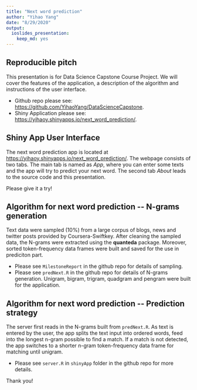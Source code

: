 ```yaml
---
title: "Next word prediction"
author: "Yihao Yang"
date: "8/29/2020"
output: 
  ioslides_presentation: 
    keep_md: yes
---
```




## Reproducible pitch

This presentation is for Data Science Capstone Course Project. We will cover the features of the application, a description of the algorithm and instructions of the user interface.

- Github repo please see: <https://github.com/YihaoYang/DataScienceCapstone>.
- Shiny Application please see: <https://yihaoy.shinyapps.io/next_word_prediction/>.

## Shiny App User Interface
The next word prediction app is located at <https://yihaoy.shinyapps.io/next_word_prediction/>. The webpage consists of two tabs. The main tab is named as *App*, where you can enter some texts and the app will try to predict your next word. The second tab *About* leads to the source code and this presentation.

Please give it a try!

## Algorithm for next word prediction -- N-grams generation
Text data were sampled (10%) from a large corpus of blogs, news and twitter posts provided by Coursera-Swiftkey. After cleaning the sampled data, the N-grams were extracted using the **quanteda** package. Moreover, sorted token-frequency data frames were built and saved for the use in prediciton part.

- Please see `MilestoneReport` in the github repo for details of sampling.
- Please see `predNext.R` in the github repo for details of N-grams generation. Unigram, bigram, trigram, quadgram and pengram were built for the application.

## Algorithm for next word prediction -- Prediction strategy
The server first reads in the N-grams built from `predNext.R`. As text is entered by the user, the app splits the text input into ordered words, feed into the longest n-gram possible to find a match. If a match is not detected, the app switches to a shorter n-gram token-frequency data frame for matching until unigram.

- Please see `server.R` in `shinyApp` folder in the github repo for more details.

Thank you!

